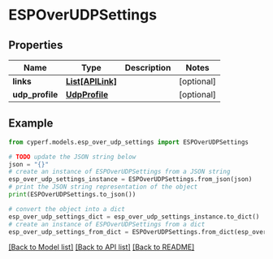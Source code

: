 # ESPOverUDPSettings


## Properties

Name | Type | Description | Notes
------------ | ------------- | ------------- | -------------
**links** | [**List[APILink]**](APILink.md) |  | [optional] 
**udp_profile** | [**UdpProfile**](UdpProfile.md) |  | [optional] 

## Example

```python
from cyperf.models.esp_over_udp_settings import ESPOverUDPSettings

# TODO update the JSON string below
json = "{}"
# create an instance of ESPOverUDPSettings from a JSON string
esp_over_udp_settings_instance = ESPOverUDPSettings.from_json(json)
# print the JSON string representation of the object
print(ESPOverUDPSettings.to_json())

# convert the object into a dict
esp_over_udp_settings_dict = esp_over_udp_settings_instance.to_dict()
# create an instance of ESPOverUDPSettings from a dict
esp_over_udp_settings_from_dict = ESPOverUDPSettings.from_dict(esp_over_udp_settings_dict)
```
[[Back to Model list]](../README.md#documentation-for-models) [[Back to API list]](../README.md#documentation-for-api-endpoints) [[Back to README]](../README.md)


